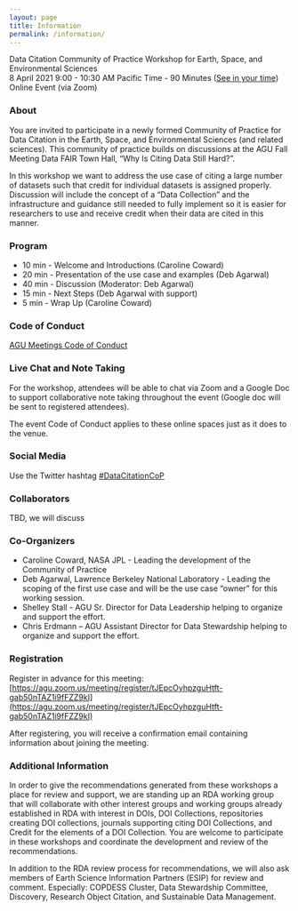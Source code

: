 ```yaml
---
layout: page
title: Information
permalink: /information/
---
```


Data Citation Community of Practice Workshop for Earth, Space, and Environmental Sciences<br />
8 April 2021 9:00 - 10:30 AM Pacific Time - 90 Minutes (<a href="https://www.timeanddate.com/worldclock/fixedtime.html?msg=Data+Citation+Community+of+Practice+Workshop&iso=20210408T09&p1=137&ah=1&am=30">See in your time</a>)<br />
Online Event (via Zoom)

### About

You are invited to participate in a newly formed Community of Practice for Data Citation in the Earth, Space, and Environmental Sciences (and related sciences).  This community of practice builds on discussions at the AGU Fall Meeting Data FAIR Town Hall, “Why Is Citing Data Still Hard?”.
 
In this workshop we want to address the use case of citing a large number of datasets such that credit for individual datasets is assigned properly. Discussion will include the concept of a “Data Collection” and the infrastructure and guidance still needed to fully implement so it is easier for researchers to use and receive credit when their data are cited in this manner.  

### Program

* 10 min - Welcome and Introductions (Caroline Coward) 
* 20 min - Presentation of the use case and examples (Deb Agarwal)
* 40 min - Discussion (Moderator: Deb Agarwal) 
* 15 min - Next Steps (Deb Agarwal with support)
* 5 min -  Wrap Up (Caroline Coward) 

### Code of Conduct

[AGU Meetings Code of Conduct](https://www.agu.org/Plan-for-a-Meeting/AGUMeetings/Meetings-Resources/Meetings-code-of-conduct)

### Live Chat and Note Taking

For the workshop, attendees will be able to chat via Zoom and a Google Doc to support collaborative note taking throughout the event (Google doc will be sent to registered attendees).

The event Code of Conduct applies to these online spaces just as it does to the venue.

### Social Media

Use the Twitter hashtag [#DataCitationCoP](https://twitter.com/search?q=%23DataCitationCoP)

### Collaborators

TBD, we will discuss

### Co-Organizers

* Caroline Coward, NASA JPL - Leading the development of the Community of Practice
* Deb Agarwal, Lawrence Berkeley National Laboratory - Leading the scoping of the first use case and will be the use case “owner” for this working session.
* Shelley Stall - AGU Sr. Director for Data Leadership helping to organize and support the effort.
* Chris Erdmann – AGU Assistant Director for Data Stewardship helping to organize and support the effort. 

### Registration

Register in advance for this meeting: [https://agu.zoom.us/meeting/register/tJEpcOyhpzguHtft-gab50nTAZ1i9fFZZ9kI](https://agu.zoom.us/meeting/register/tJEpcOyhpzguHtft-gab50nTAZ1i9fFZZ9kI)

After registering, you will receive a confirmation email containing information about joining the meeting.

### Additional Information

In order to give the recommendations generated from these workshops a place for review and support, we are standing up an RDA working group that will collaborate with other interest groups and working groups already established in RDA with interest in DOIs, DOI Collections, repositories creating DOI collections, journals supporting citing DOI Collections, and Credit for the elements of a DOI Collection. You are welcome to participate in these workshops and coordinate the development and review of the recommendations. 
 
In addition to the RDA review process for recommendations, we will also ask members of Earth Science Information Partners (ESIP) for review and comment.  Especially: COPDESS Cluster, Data Stewardship Committee, Discovery,  Research Object Citation, and Sustainable Data Management.
